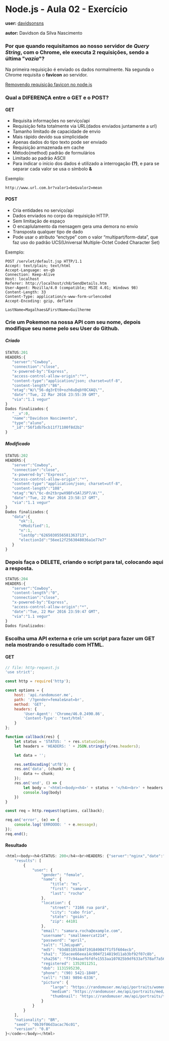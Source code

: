 # Node.js - Aula 02 - Exercício
**user:** [davidsonsns](https://github.com/davidsonsns)

**autor:** Davidson da Silva Nascimento

### Por que quando requisitamos ao nosso servidor de *Query String*, **com o Chrome**, ele executa 2 requisições, sendo a última "*vazia*"?
Na primeira requisição é enviado os dados normalmente. Na segunda o Chrome requisita o **favicon** ao servidor.

[Removendo requisição favicon no node.js](https://gist.github.com/kentbrew/763822)

### Qual a DIFERENÇA entre o GET e o POST?
#### GET
+ Requisita informações no serviço/api
+ Requisição feita totalmente via URL(dados enviados juntamente a url)
+ Tamanho limitado de capacidade de envio
+ Mais rápido devido sua simplicidade
+ Apenas dados do tipo texto pode ser enviado
+ Requisição armazenada em cache
+ Método(method) padrão de formulários
+ Limitado ao padrão ASCII
+ Para indicar o início dos dados é utilizado a interrogação **(?)**, e para se separar cada valor se usa o símbolo **&**

Exemplo:
```
http://www.url.com.br?valor1=be&valor2=mean
```
#### POST
+ Cria entidades no serviço/api
+ Dados enviados no corpo da requisição HTTP.
+ Sem limitação de espaço
+ O encaplulamento da mensagem gera uma demora no envio
+ Transposta qualquer tipo de dado
+ Pode usar o atributo “enctype” com o valor “multipart/form-data”, que faz uso do padrão UCS(Universal Multiple-Octet Coded Character Set)

Exemplo:
```
POST /servlet/default.jsp HTTP/1.1
Accept: text/plain; text/html 
Accept-Language: en-gb 
Connection: Keep-Alive 
Host: localhost 
Referer: http://localhost/ch8/SendDetails.htm 
User-Agent: Mozilla/4.0 (compatible; MSIE 4.01; Windows 98) 
Content-Length: 33 
Content-Type: application/x-www-form-urlencoded 
Accept-Encoding: gzip, deflate 

LastName=Magalhaes&FirstName=Guilherme
```

### Crie um Pokemon na nossa API com seu nome, depois modifique seu nome pelo seu User do Github.
##### Criado
```js
STATUS:201
HEADERS:{
   "server":"Cowboy",
   "connection":"close",
   "x-powered-by":"Express",
   "access-control-allow-origin":"*",
   "content-type":"application/json; charset=utf-8",
   "content-length":"86",
   "etag":"W/\"56-dg3rEt0+ozh6uDqbY0CXAQ\"",
   "date":"Tue, 22 Mar 2016 23:55:39 GMT",
   "via":"1.1 vegur"
}
Dados finalizados:{
   "__v":0,
   "name":"Davidson Nascimento",
   "type":"aluno",
   "_id":"56f1db7bcb11f71100f8d2b2"
}
```

##### Modificado
```js
STATUS:202
HEADERS:{
   "server":"Cowboy",
   "connection":"close",
   "x-powered-by":"Express",
   "access-control-allow-origin":"*",
   "content-type":"application/json; charset=utf-8",
   "content-length":"108",
   "etag":"W/\"6c-dn2tbrpwX9BFx5AlJ5P7/A\"",
   "date":"Tue, 22 Mar 2016 23:58:17 GMT",
   "via":"1.1 vegur"
}
Dados finalizados:{
   "data":{
      "ok":1,
      "nModified":1,
      "n":1,
      "lastOp":"6265030556581363713",
      "electionId":"56ee12f2563048036a1e77e7"
   }
}
```

### **Depois faça o DELETE**, criando o script para tal, colocando aqui a resposta.
```js
STATUS:204
HEADERS:{
   "server":"Cowboy",
   "content-length":"0",
   "connection":"close",
   "x-powered-by":"Express",
   "access-control-allow-origin":"*",
   "date":"Tue, 22 Mar 2016 23:59:47 GMT",
   "via":"1.1 vegur"
}
Dados finalizados:
```

### Escolha uma **API externa** e crie um script para fazer um GET nela **mostrando o resultado com HTML**.
#### GET
```js
// file: http-request.js
'use strict';

const http = require('http');

const options = {
    host: 'api.randomuser.me',
    path: '/?gender=female&nat=br',
    method: 'GET',
    headers: {
        'User-Agent': 'Chrome/46.0.2490.86',
        'Content-Type': 'text/html'
    }
};

function callback(res) {
    let status = 'STATUS: ' + res.statusCode;
    let headers = 'HEADERS: ' + JSON.stringify(res.headers);

    let data = '';

    res.setEncoding('utf8');
    res.on('data', (chunk) => {
        data += chunk;
    });
    res.on('end', () => {
        let body = '<html><body><h4>' + status + '</h4><br>' + headers + '<br><br><code>' + data + '</code></body></html>'
        console.log(body)
    })
}

const req = http.request(options, callback);

req.on('error', (e) => {
    console.log('ERROOOO: ' + e.message);
});
req.end();
```
#### Resultado
```js
<html><body><h4>STATUS: 200</h4><br>HEADERS: {"server":"nginx","date":"Wed, 23 Mar 2016 01:24:13 GMT","content-type":"application/json; charset=utf-8","transfer-encoding":"chunked","connection":"close","access-control-allow-origin":"*"}<br><code>{
    "results": [
        {
            "user": {
                "gender": "female",
                "name": {
                    "title": "ms",
                    "first": "samara",
                    "last": "rocha"
                },
                "location": {
                    "street": "3166 rua pará",
                    "city": "cabo frio",
                    "state": "goiás",
                    "zip": 44101
                },
                "email": "samara.rocha@example.com",
                "username": "smallmeercat214",
                "password": "april",
                "salt": "lJeLupaH",
                "md5": "93d85105384f191849047f1f5f604ecb",
                "sha1": "35acee66eea14c004f214819d11ab3bf92f07c8b",
                "sha256": "f7c94aaef6fdfe1553aa107025b9df633af578af7a5635ebd7075785cf1390b0",
                "registered": 1352011251,
                "dob": 1131595230,
                "phone": "(90) 5421-1840",
                "cell": "(58) 9894-6336",
                "picture": {
                    "large": "https://randomuser.me/api/portraits/women/67.jpg",
                    "medium": "https://randomuser.me/api/portraits/med/women/67.jpg",
                    "thumbnail": "https://randomuser.me/api/portraits/thumb/women/67.jpg"
                }
            }
        }
    ],
    "nationality": "BR",
    "seed": "0b39f06d3acac76c01",
    "version": "0.8"
}</code></body></html>
```